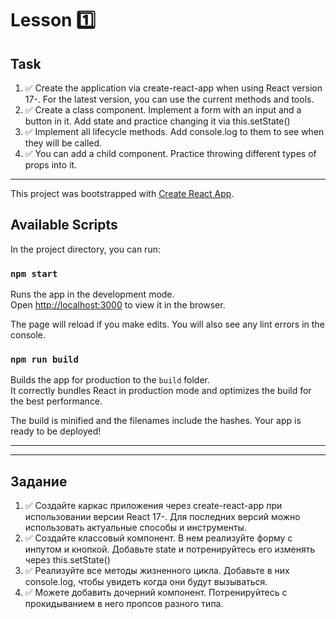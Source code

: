 # Lesson 1️⃣

## Task

1. ✅ Create the application via create-react-app when using React version 17-. For the latest version, you can use the current methods and tools.
2. ✅ Create a class component. Implement a form with an input and a button in it. Add state and practice changing it via this.setState()
3. ✅ Implement all lifecycle methods. Add console.log to them to see when they will be called.
4. ✅ You can add a child component. Practice throwing different types of props into it.

---

This project was bootstrapped with [Create React App](https://github.com/facebook/create-react-app).

## Available Scripts

In the project directory, you can run:

### `npm start`

Runs the app in the development mode.\
Open [http://localhost:3000](http://localhost:3000) to view it in the browser.

The page will reload if you make edits.
You will also see any lint errors in the console.

### `npm run build`

Builds the app for production to the `build` folder.\
It correctly bundles React in production mode and optimizes the build for the best performance.

The build is minified and the filenames include the hashes.
Your app is ready to be deployed!

---
---

## Задание

1. ✅ Создайте каркас приложения через create-react-app при использовании версии React 17-. Для последних версий можно использовать актуальные способы и инструменты.
2. ✅ Создайте классовый компонент. В нем реализуйте форму с инпутом и кнопкой. Добавьте state и потренируйтесь его изменять через this.setState()
3. ✅ Реализуйте все методы жизненного цикла. Добавьте в них console.log, чтобы увидеть когда они будут вызываться.
4. ✅ Можете добавить дочерний компонент. Потренируйтесь с прокидыванием в него пропсов разного типа.
